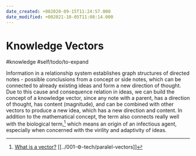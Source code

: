 ```yaml
---
date_created: +002020-09-15T11:24:57.000
date_modified: +002021-10-05T11:08:14.000
---
```


# Knowledge Vectors

#knowledge #self/todo/to-expand

Information in a relationship system establishes graph structures of directed notes - possible conclusions from a concept or side notes, which can be connected to already existing ideas and form a new direction of thought. Due to this cause and consequence relation in ideas, we can build the concept of a knowledge vector, since any note with a parent, has a direction of thought, has content (magnitude), and can be combined with other vectors to produce a new idea, which has a new direction and content. In addition to the mathematical concept, the term also connects really well with the biological term,[^1] which means an origin of an infectious agent, especially when concerned with the virility and adaptivity of ideas.

[^1]: [What is a vector?](https://www.ncbi.nlm.nih.gov/pmc/articles/PMC5352812/)
[[../001-⚙-tech/paralel-vectors]]
